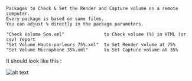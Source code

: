 ````
Packages to Check & Set the Render and Capture volume on a remote computer.
Every package is based on same files. 
You can adjust % directly in the package parameters.
````
````
"Check Volume Son.xml"               to Check volume (%) in HTML (or csv) report
"Set Volume Hauts-parleurs 75%.xml"  to Set Render volume at 75%
"Set Volume Microphone 35%.xml"      to Set Capture volume at 35%
````

It should look like this :

![alt text](https://github.com/wizz13150/PDQ_Repo/blob/master/Scripts/CheckSound/SoundCheck_Set.png)
